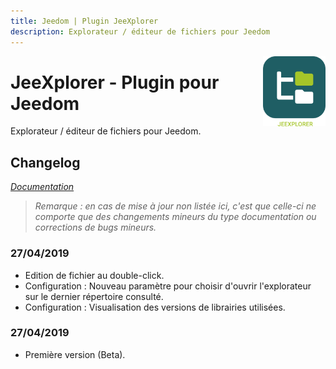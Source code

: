 ```yaml
---
title: Jeedom | Plugin JeeXplorer
description: Explorateur / éditeur de fichiers pour Jeedom
---
```


<img align="right" src="../images/jeexplorer_icon.png" width="100">

# JeeXplorer - Plugin pour Jeedom

Explorateur / éditeur de fichiers pour Jeedom.

## Changelog

*[Documentation](index.md)*

>*Remarque : en cas de mise à jour non listée ici, c'est que celle-ci ne comporte que des changements mineurs du type documentation ou corrections de bugs mineurs.*

### 27/04/2019
- Edition de fichier au double-click.
- Configuration : Nouveau paramètre pour choisir d'ouvrir l'explorateur sur le dernier répertoire consulté.
- Configuration : Visualisation des versions de librairies utilisées.

### 27/04/2019
- Première version (Beta).
